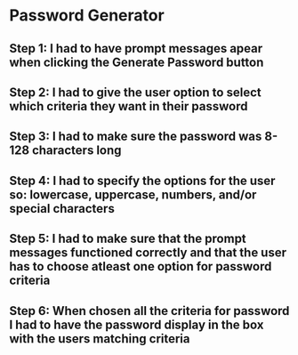 # Password Generator 

## Step 1: I had to have prompt messages apear when clicking the Generate Password button

## Step 2: I had to give the user option to select which criteria they want in their password

## Step 3: I had to make sure the password was 8-128 characters long

## Step 4: I had to specify the options for the user so: lowercase, uppercase, numbers, and/or special characters

## Step 5: I had to make sure that the prompt messages functioned correctly and that the user has to choose atleast one option for password criteria

## Step 6: When chosen all the criteria for password I had to have the password display in the box with the users matching criteria

